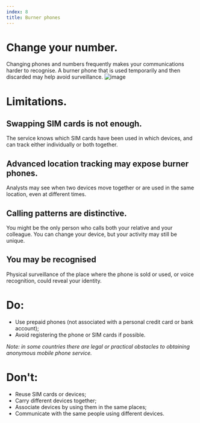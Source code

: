 ```yaml
---
index: 8
title: Burner phones
---
```

# Change your number.

Changing phones and numbers frequently makes your communications harder to recognise. A burner phone that is used temporarily and then discarded may help avoid surveillance.
![image](mobile7.png)

# Limitations.

## Swapping SIM cards is not enough. 

The service knows which SIM cards have been used in which devices, and can track either individually or both together.

## Advanced location tracking may expose burner phones. 

Analysts may see when two devices move together or are used in the same location, even at different times.

## Calling patterns are distinctive. 

You might be the only person who calls both your relative and your colleague. You can change your device, but your activity may still be unique. 

## You may be recognised

Physical surveillance of the place where the phone is sold or used, or voice recognition, could reveal your identity. 

# Do:

*	Use prepaid phones (not associated with a personal credit card or bank account);
*	Avoid registering the phone or SIM cards if possible. 

*Note: in some countries there are legal or practical obstacles to obtaining anonymous mobile phone service.*

# Don't:

*   Reuse SIM cards or devices;
*   Carry different devices together;
*   Associate devices by using them in the same places;
*   Communicate with the same people using different devices.
